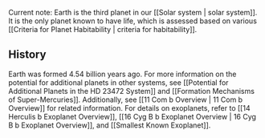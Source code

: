 Current note:
Earth is the third planet in our [[Solar system | solar system]]. It is the only planet known to have life, which is assessed based on various [[Criteria for Planet Habitability | criteria for habitability]]. 

## History

Earth was formed 4.54 billion years ago. For more information on the potential for additional planets in other systems, see [[Potential for Additional Planets in the HD 23472 System]] and [[Formation Mechanisms of Super-Mercuries]]. Additionally, see [[11 Com b Overview | 11 Com b Overview]] for related information. For details on exoplanets, refer to [[14 Herculis b Exoplanet Overview]], [[16 Cyg B b Exoplanet Overview | 16 Cyg B b Exoplanet Overview]], and [[Smallest Known Exoplanet]].